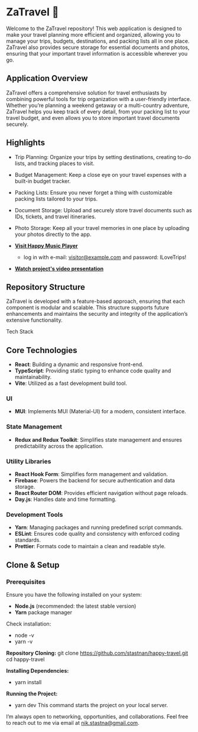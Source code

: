 # ZaTravel 🧳

Welcome to the ZaTravel repository! This web application is designed to make your travel planning more efficient and organized, allowing you to manage your trips, budgets, destinations, and packing lists all in one place. ZaTravel also provides secure storage for essential documents and photos, ensuring that your important travel information is accessible wherever you go.

## Application Overview

ZaTravel offers a comprehensive solution for travel enthusiasts by combining powerful tools for trip organization with a user-friendly interface. Whether you’re planning a weekend getaway or a multi-country adventure, ZaTravel helps you keep track of every detail, from your packing list to your travel budget, and even allows you to store important travel documents securely.

## Highlights

- Trip Planning: Organize your trips by setting destinations, creating to-do lists, and tracking places to visit.
- Budget Management: Keep a close eye on your travel expenses with a built-in budget tracker.
- Packing Lists: Ensure you never forget a thing with customizable packing lists tailored to your trips.
- Document Storage: Upload and securely store travel documents such as IDs, tickets, and travel itineraries.
- Photo Storage: Keep all your travel memories in one place by uploading your photos directly to the app.

- **[Visit Happy Music Player](https://za-travel.web.app/login)**
  - log in with e-mail: visitor@example.com and password: ILoveTrips!
- **[Watch project's video presentation](https://www.loom.com/share/5ebb3db4e2724cbf947c154d51952a14?sid=7edb2ff8-fb69-46da-9481-83b9298306fe)**

## Repository Structure

ZaTravel is developed with a feature-based approach, ensuring that each component is modular and scalable. This structure supports future enhancements and maintains the security and integrity of the application’s extensive functionality.

Tech Stack

## Core Technologies

- **React**: Building a dynamic and responsive front-end.
- **TypeScript**: Providing static typing to enhance code quality and maintainability.
- **Vite**: Utilized as a fast development build tool.

### UI

- **MUI**: Implements MUI (Material-UI) for a modern, consistent interface.

### State Management

- **Redux and Redux Toolkit**: Simplifies state management and ensures predictability across the application.

### Utility Libraries

- **React Hook Form**: Simplifies form management and validation.
- **Firebase**: Powers the backend for secure authentication and data storage.
- **React Router DOM**: Provides efficient navigation without page reloads.
- **Day.js**: Handles date and time formatting.

### Development Tools

- **Yarn**: Managing packages and running predefined script commands.
- **ESLint**: Ensures code quality and consistency with enforced coding standards.
- **Prettier**: Formats code to maintain a clean and readable style.

## Clone & Setup

### Prerequisites

Ensure you have the following installed on your system:

- **Node.js** (recommended: the latest stable version)
- **Yarn** package manager

Check installation:

- node -v
- yarn -v

**Repository Cloning:**
git clone https://github.com/stastnan/happy-travel.git
cd happy-travel

**Installing Dependencies:**

- yarn install

**Running the Project:**

- yarn dev
  This command starts the project on your local server.

I’m always open to networking, opportunities, and collaborations. Feel free to reach out to me via email at nik.stastna@gmail.com.
